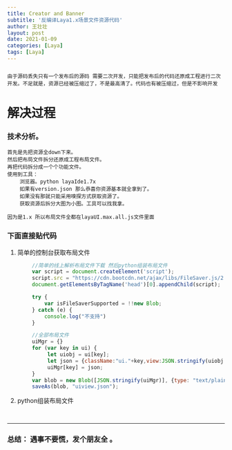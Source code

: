 ```yaml
---
title: Creator and Banner
subtitle: '反编译Laya1.x场景文件资源代码'
author: 王壮壮
layout: post
date: 2021-01-09
categories: [Laya]
tags: [Laya]
---
```

 
### 
	由于源码丢失只有一个发布后的源码 需要二次开发，只能把发布后的代码还原成工程进行二次开发。不足就是，资源已经被压缩过了，不是最高清了。代码也有被压缩过，但是不影响开发
 
# 解决过程

### 技术分析。
    首先是先把资源全down下来。
	然后把布局文件拆分还原成工程布局文件。
	再把代码拆分成一个个功能文件。
	使用到工具：
		浏览器。python layaIde1.7x
		如果有version.json 那么恭喜你资源基本就全拿到了。
		如果没有那就只能采用嗅探方式获取资源了。
		获取资源后拆分大图为小图。工具可以找我拿。
		
	因为是1.x 所以布局文件全都在layaUI.max.all.js文件里面  

### 下面直接贴代码


1. 简单的控制台获取布局文件


```javascript 
		//简单的线上解析布局文件下载 然后python组装布局文件
		var script = document.createElement('script');
        script.src = "https://cdn.bootcdn.net/ajax/libs/FileSaver.js/2.0.5/FileSaver.js";
        document.getElementsByTagName('head')[0].appendChild(script);

        try {
            var isFileSaverSupported = !!new Blob;
        } catch (e) {
            console.log("不支持")
        }

		//全部布局文件
        uiMgr = {}
        for (var key in ui) {
             let uiobj = ui[key];
             let json = {className:"ui."+key,view:JSON.stringify(uiobj.uiView)}
             uiMgr[key] = json;
        }
        var blob = new Blob([JSON.stringify(uiMgr)], {type: "text/plain;charset=utf-8"});
        saveAs(blob, "uiview.json");

```


2. python组装布局文件

```Python
 

```
 
*** 
### 总结： 遇事不要慌，发个朋友全 。

 
``` 



